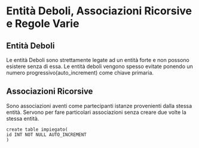 # Entità Deboli, Associazioni Ricorsive e Regole Varie

## Entità Deboli

Le entità Deboli sono strettamente legate ad un entità forte e non possono esistere senza di essa.
Le entità deboli vengono spesso evitate ponendo un numero progressivo(auto_increment) come chiave primaria.

## Associazioni Ricorsive

Sono associazioni aventi come partecipanti istanze provenienti dalla stessa entità.
Servono per fare particolari associazioni senza creare due volte la stessa entità.

``` 
create table impiegato(
id INT NOT NULL AUTO_INCREMENT
)
```
<!--stackedit_data:
eyJoaXN0b3J5IjpbLTYxNjkzMDIwMV19
-->